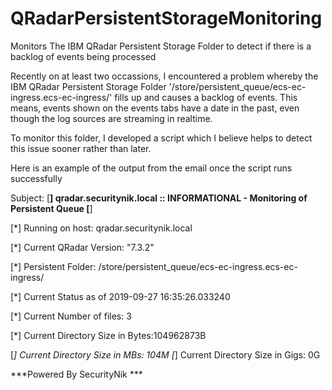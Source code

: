 # QRadarPersistentStorageMonitoring
Monitors The IBM QRadar Persistent Storage Folder to detect if there is a backlog of events being processed

Recently on at least two occassions, I encountered a problem whereby the IBM QRadar Persistent Storage Folder '/store/persistent_queue/ecs-ec-ingress.ecs-ec-ingress/' fills up and causes a backlog of events. This means, events shown on the events tabs have a date in the past, even though the log sources are streaming in realtime. 

To monitor this folder, I developed a script which I believe helps to detect this issue sooner rather than later.

Here is an example of the output from the email once the script runs successfully


Subject: [**] qradar.securitynik.local :: INFORMATIONAL - Monitoring of Persistent Queue [**]

[*] Running on host: qradar.securitynik.local

[*] Current QRadar Version: "7.3.2"

[*] Persistent Folder: /store/persistent_queue/ecs-ec-ingress.ecs-ec-ingress/

[*] Current Status as of 2019-09-27 16:35:26.033240

[*] Current Number of files: 3

[*] Current Directory Size in Bytes:104962873B

[*] Current Directory Size in MBs: 104M
[*] Current Directory Size in Gigs: 0G

 ***Powered By SecurityNik ***

